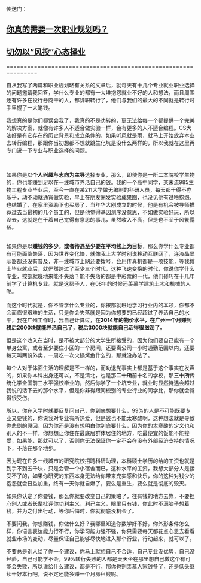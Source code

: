 <p data-pid="JMUhrSQp">传送门：</p><h2><a href="https://zhuanlan.zhihu.com/p/24955711" class="internal">你真的需要一次职业规划吗？</a></h2><h2><a href="https://zhuanlan.zhihu.com/p/24552653" class="internal">切勿以“风投”心态择业</a></h2><p data-pid="qjEaV1W8">===============================================================</p><p data-pid="b-3qQzLK">自从我写了两篇和职业规划略有关系的文章后，就每天有十几个专业就业职业选择的问题邀请我回答，学什么专业的都有一大堆抱怨就业不好的人和想法，而且周围还有许多在投行券商干的人，都辞职转行了，他们与我们的最大的不同就是转行时手里握了一大笔钱。</p><p data-pid="auzVVtO-">我想真的是你们都误会我了，我真的不是劝转的，更无法给每一个都提供一个完美的解决方案，就像有许多人不适合做实验一样，会有更多的人不适合编程。CS大法好是有它存在的历史背景和成立条件的，如果听风就是雨，就马上开始放弃本业去转行编程，那跟你当初想都不想就跳生化坑是没什么两样的，所以我就在这里再专门说一下专业与职业选择的问题。</p><p><br></p><p data-pid="zEWQK91B">如果你是以<b>个人兴趣与志向为主导</b>选择专业，那么，即使你是一所二本院校学生物的，你也能赚到足以在一线城市养活自己的钱。我的一个高中同学，某末流985生物工程专业毕业后，至今一直在某211大学做无编制的科研人员，每天都干得不亦乐乎，动不动就通宵做实验，早上在朋友圈发实验成果图，也没见他有过啥抱怨，也结婚了，在家里资助下也买房了，当年华大刚成立的时候，他是有机会被导师推荐过去当最初的几个员工的，但是他觉得基因测序没意思，不如做实验好玩，所以没去，这就是在干着自己觉得有意思的事儿，虽然收入不高，但是也不至于风餐露宿。<br></p><p data-pid="DRrcgqUq"><br>如果你是以<b>赚钱的多少，或者待遇至少要在平均线上为目标</b>，那么你学什么专业都有可能面临失落，因为世界变化快，就像我上大学时别说移动互联网了，连液晶显示器都还没有普及，非一线城市上网还要拨号，会用传真机都是一项技能，等我博士毕业就业后，就俨然跨过了至少三个时代，这种飞速变换的时代，你说你学什么专业，按部就班地来能不失落？能不失落的都是中彩票的一代，他们碰巧在十几年前学了计算机专业。就是这帮子人，在08年的时候还羡慕学建筑土木和机械的人呢。<br><br>而这个时代就是，你不管学什么专业的，你按部就班地学习行业内的本领，你都不会面临很艰难的生活，只是你会失落就是因为你想要的已经超过了养活自己的水平，我在广州工作时，我自己计算过，在<b>2014年的物价水平，在广州一个月赚到税后2000块就能养活自己了，税后3000块就能自己活得很滋润了。</b><br></p><p data-pid="cuJ2Jg8I">但是这个收入在当时，是不被大部分的大学生所接受的，因为他们要自己能有一个单身公寓，或者至少要住小区的一个房间，还要离公司一小时通勤范围以内，还要每天叫两份外卖，一周吃一次火锅烤鱼什么的，那就没办法了。</p><p data-pid="mJ_UGddY">每个人对于体面生活的理解是不一样的，而劝退党事实上都是基于这个事实在发声的，如果你本科出身还可以，不是清北，也是那<b>二十所</b>前十名的学校，那<b>三十所</b>传统化学全国前三水平强校毕业的，然后你学了一个坑专业，就业时显然待遇会超过我说的活下去的那个水平，但是你非得跟同校别的专业行业的同学比，那你就会觉得很受伤。</p><p data-pid="Z82_WUCQ">所以，你在入学时就要反复问自己，你到底想要什么，99%的人是不可能既要专业又要钱的，你说我对专业有所热爱，但是钱也不能太寒酸啊，这种想法就是导致你悲剧的原因，因为你还是没有想明白你到底要什么，因为你的太寒酸的定义也和别人的不一样，你想想让你住在最底层群体居住的地方，吃最便宜的饭能不能接受，如果能，那就可以了，否则你无法保证你一定不会在没有外部经济支持的情况下，不落在那个地步。</p><p data-pid="J2gjW6kO">因为现在许多一线城市的研究院校招聘科研助理，本科硕士学历的给的工资也就是到手不到五千块，只是会管一个小宿舍而已，这种水平的工资，我想大部分人是接受不了的，如果你研究的东西本身无法给你带来充实感和快乐，你的这种对钱少的抱怨就会日益加重，终有一天你就自爆了，要么是重生，要么就是彻底的毁灭。</p><p data-pid="XO6bnB8C">如果你认定了你要钱，那么你就要改变自己的策略了，往有钱的地方去靠，不要担心别人或者长辈批评你功利主义，利己主义，眼里只有钱，你此时不满脑子想着钱，并为之付出行动，等你后悔时，你就彻底没机会了。</p><p data-pid="emGOExqP">不要问我，你想赚钱，你做什么好？我哪里知道你数学好不好，你外形条件怎么样，你语言表达能力行不行，你学习能力强不强，你只需要每天都花点心思去看看就业市场的变动，尽量保证自己能够尽快地进入那个行业，行动起来，就可以了。</p><p data-pid="eLjxTZMt">不要总是别人给了你一个建议，你马上就想自己不合适，自己专业没优势，自己没经验，自己可能学不会，99%转行失败的人都是天天坐在那里想自己做这个有可能会失败，所以谁给什么建议，都是不行，那你也别羡慕人家钱多了，还是低头继续干好本行吧，说不定还能多赚一个月房租钱呢。</p><p></p><a data-draft-node="block" data-draft-type="mcn-link-card" data-mcn-id="1232658338929553408"></a><p></p>